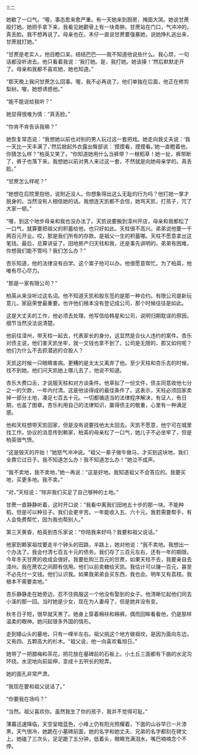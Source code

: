     三二 

   她歇了一口气。“喔，事态愈来愈严重。有一天她来到厨房，掩面大哭。她说甘蔗殴打她。她把手拿下来，我看见她颧骨上有一块青肿。甘蔗站在门口，气冲冲的。真丢脸。我不想再说了。母亲也在。禾仔一直说甘蔗要强暴她，说她挣扎逃出来，甘蔗就打她。”

   “甘蔗是老实人，他目瞪口呆。结结巴巴——我不知道他说些什么。我心烦，一句话都没听进去。他只看着我说：‘我打她。是，我打她。她该揍！’然后默默走开了。母亲和我都不喜欢她，她也知道。”

   “那天晚上我问甘蔗怎么回事。喔，我不必再说了。他们单独在后面，他正在修剪梨树。喔，她想诱惑他。”

   “能不能说给我听？”

   她显得很难为情：“真丢脸。”

   “你肯不肯告诉我嘛？”

   她恢复常态说：“我想她以前也对别的男人玩过这一套把戏。她走向我丈夫说：‘我一天比一天丰满了，’然后掀起外衣露出臀部说：‘摸摸看，摸摸看。’她一直瞪着他，你猜怎么样？”柏英又笑了。“你知道她用什么当裤带？一根稻草！她一扯，裤带断了，裤子也落下来。我想她以前对男人来过这一套，不然就是向她母亲学的。真丢脸。”

   “甘蔗怎么样呢？”

   “她想在后院里抱他，说附近没人。你想象得出这么无耻的行为吗？他打她一掌才脱身的。当然没有人相信她的话。我想连天凯都不会信，她骂天凯，打孩子，咒了大家一顿。”

   “喔，到这个地步母亲和我也没办法了。天凯说要搬到漳州开店，母亲和我都松了一口气，就算要把祖父的积蓄给他，也只好如此。天柱很不高兴。弟弟说他要一千两百元开业。哎，那是我们所有的存款。是祖父一生的积蓄哪。天柱不愿意拿出这笔钱。最后，总算讲妥了。田地房产归天柱和我，还是事先讲明的。弟弟有困难，你想我们能不管吗？我们怎么办？”

   杏乐知道，他的法律没有白学。这个案子他可以办。他很愿意帮忙。为了柏英，他唯有尽心尽力。

   “那是一家有限公司？”

   柏英从来没听过这名词。他不知道天凯和股东签的是那一种合约。有限公司是新玩意儿，家庭荣誉最重要。也许他们根本没有登记成公司，那个时候往往是如此。

   这是大丈夫的工作，他必须去处理。他写信给韩星和公司，说明归期耽误的原因，细节当然没法说清楚。

   他前往漳州，带天柱一起去，代表家长的身分。这显然是合伙人违约的案件。杏乐对债主说，他们害天凯坐牢，就一文钱也拿不到了。公司是无限的，那又如何呢？他们为什么不去抓潜逃的合股人？

   天凯这时候一只眼睛害病。更糟的是太太又离弃了他。至少天柱和杏乐去的时候，找不到她。他们问天凯她上哪儿去了，他说不知道。

   杏乐大费口舌，才说服天柱和对方谈条件。他草拟了一份文件，债主同意收他七分之一的欠款，一年内付清。这是他谈得成的最佳条件了。这表示，天柱必须回家卖掉一部分土地，凑足七百五十元。一切都循适当的法律程序解决，有证人，有日期，也盖了图章。杏乐利用自己的法律知识，赢得债主的敬重，心里有一种满足感。

   他和天柱想带天凯回家，但是没有说要找他太太回去。天凯不愿意，他宁可在城里找工作。协议的消息传到赖家，柏英的母亲松了一口气，她儿子不必坐牢了，但是柏英很气愤。

   “这是毁灭的开始！”她怒气冲冲说。“祖父一辈子做牛做马，才买到这块地，我们全靠它过日子。我不知道怎么办！我不知道怎么办！”她泣不成声。

   “我不卖地，我不卖地，”她一再说：“这是好地。我知道祖父不会答应的。我要买地，买更多地。我不卖。”

   “对，”天柱说：“除非我们买足了自己够种的土地。”

   甘蔗一直静静听着，这时开口说：“我看中离我们田地五十步的那一块。不能种稻，但是可以种豆子。我们会更辛苦。一年能收入五、六十元。我若需要帮手，有人会免费帮忙，因为我也帮别人。”

   第三天黄昏，柏英到杏乐家说：“你陪我来好吗？我要和祖父说话。”

   他家到赖家祖坟要走半个钟头的田路，半路上，她对他说：“我不卖地。我想出一个办法了。我会付清七百五十元的债务。我们存了三百元左右，还有一年的期限。今年冬天甘蔗的收成会很好。我要批购三百元的甘蔗，如果天柱不去，我要亲自去漳州。我在蔗农之间颇有信用。他们以前卖糖给天凯。我估计可以赚一百元，甚至不必先付一文钱。他们认识我。如果我弟弟会买东西，我也会。明年又有荔枝。我根本不需要卖地。”

   杏乐静静走在她旁边，忍不住佩服这一个他没有娶到的女子。他清晰忆起他们同去小溪的那一回。当时她是少女，现在为人妻母了，但是她并没有变。

   秋冬日子短，很早就天黑了。她身上穿着棉袄和棉裤。偶而回眸看看他，仍是那样温柔的眼神。她问起很多外国的情形。

   走到矮山头的墓地，只有一哩半左右。祖父挑这个地方做祖坟，是因为面向东边，又有四、五颗高大的杉木。“祖父说，他一向喜欢看旭日。”

   她带了一把腊梅和茶花，把花放在墓碑前的石板上。小土丘三面都有下曲的水泥沟环绕。水泥地向前延伸，变成十五呎长的短弄。

   她的面孔非常严肃。

   “我现在要和祖父说话了。”

   “你要我在场吗？”

   “当然。祖父喜欢你。虽然我生了你的孩子，我并不觉得可耻。”

   薄暮迅速降临，天空呈暗蓝色，小峰上仍有阳光照耀着，下面的山谷早已一片漆黑，天气很冷，她跪在小墓碑前面，她的名字和她丈夫、兄弟的名字都刻在碑文上。她磕了三次头，足足跪了五分钟，低着头，眼睛充满泪水，嘴巴喃喃念个不停。

